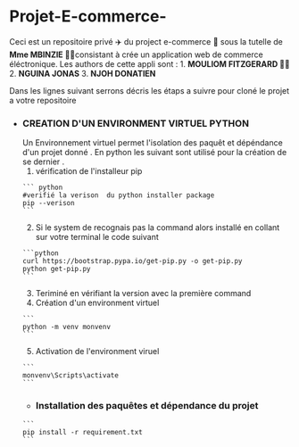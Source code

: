 # Projet-E-commerce-
Ceci est un repositoire privé ✈️ du project e-commerce 🏫 sous la tutelle de **Mme  MBINZIE 👱‍♀️**consistant à crée un application web de commerce éléctronique.
  Les authors de cette appli sont :
    1. **MOULIOM FITZGERARD 🧑‍🍳**
    2. **NGUINA JONAS**
    3. **NJOH DONATIEN**
    
Dans les lignes suivant serrons décris les étaps a suivre pour cloné le projet a votre repositoire 

+ ### CREATION D'UN ENVIRONMENT VIRTUEL PYTHON
  Un Environnement virtuel permet l'isolation des paquêt et dépéndance d'un projet donné . En python les suivant sont utilisé pour la création de se dernier .
   1. vérification de l'installeur pip
   ````
   ``` python
   #verifié la verison  du python installer package 
   pip --verison
   ```
   ````
   2. Si le system de recognais pas la command alors installé  en collant sur votre terminal le code suivant 
  ````
  ```python
  curl https://bootstrap.pypa.io/get-pip.py -o get-pip.py
  python get-pip.py
  ```
  ````
  3. Teriminé en vérifiant la version avec la première command 
  4. Création d'un environment virtuel
  ````
  ```
  python -m venv monvenv
  ```
  ````
  5. Activation de l'environment viruel
  ````
  ```
  monvenv\Scripts\activate
  ```
  ````
  + ### Installation des paquêtes et dépendance du projet 
  ````
  ```
  pip install -r requirement.txt
  ```
  ````

